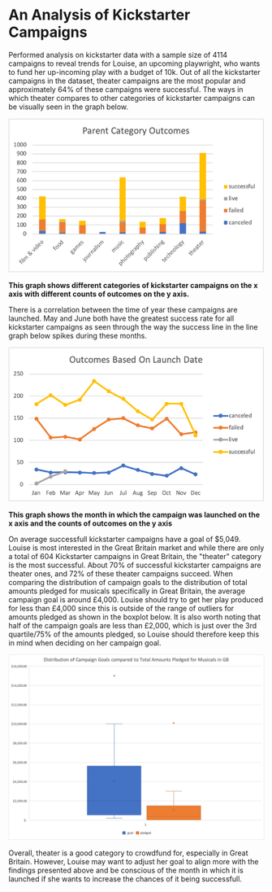 # An Analysis of Kickstarter Campaigns
Performed analysis on kickstarter data with a sample size of 4114 campaigns to reveal trends for Louise, an upcoming playwright, who wants to fund her up-incoming play with a budget of 10k. Out of all the kickstarter campaigns in the dataset, theater campaigns are the most popular and  approximately 64% of these campaigns were successful. The ways in which theater compares to other categories of kickstarter campaigns can be visually seen in the graph below.

![Parent_Category_Outcomes](Parent_Category_Outcomes.png) 

**This graph shows different categories of kickstarter campaigns on the x axis with different counts of outcomes on the y axis.**

There is a correlation between the time of year these campaigns are launched. May and June both have the greatest success rate for all kickstarter campaigns as seen through the way the success line in the line graph below spikes during these months.

![Outcomes_Launch_Date](Outcomes_Launch_Date.png) 

**This graph shows the month in which the campaign was launched on the x axis and the counts of outcomes on the y axis**

On average successfull kickstarter campaigns have a goal of $5,049. Louise is most interested in the Great Britain market and while there are only a total of 604 Kickstarter campaigns in Great Britain, the "theater" category is the most successful. About 70% of successful kickstarter campaigns are theater ones, and 72% of these theater campaigns succeed. When comparing the distribution of campaign goals to the distribution of total amounts pledged for musicals specifically in Great Britain, the average campaign goal is around £4,000. Louise should try to get her play produced for less than £4,000 since this is outside of the range of outliers for amounts pledged as shown in the boxplot below. It is also worth noting that half of the campaign goals are less than £2,000, which is just over the 3rd quartile/75% of the amounts pledged, so Louise should therefore keep this in mind when deciding on her campaign goal. 


![BoxPlot](BoxPlot.png)

Overall, theater is a good category to crowdfund for, especially in Great Britain. However, Louise may want to adjust her goal to align more with the findings presented above and be conscious of the month in which it is launched if she wants to increase the chances of it being successfull.
